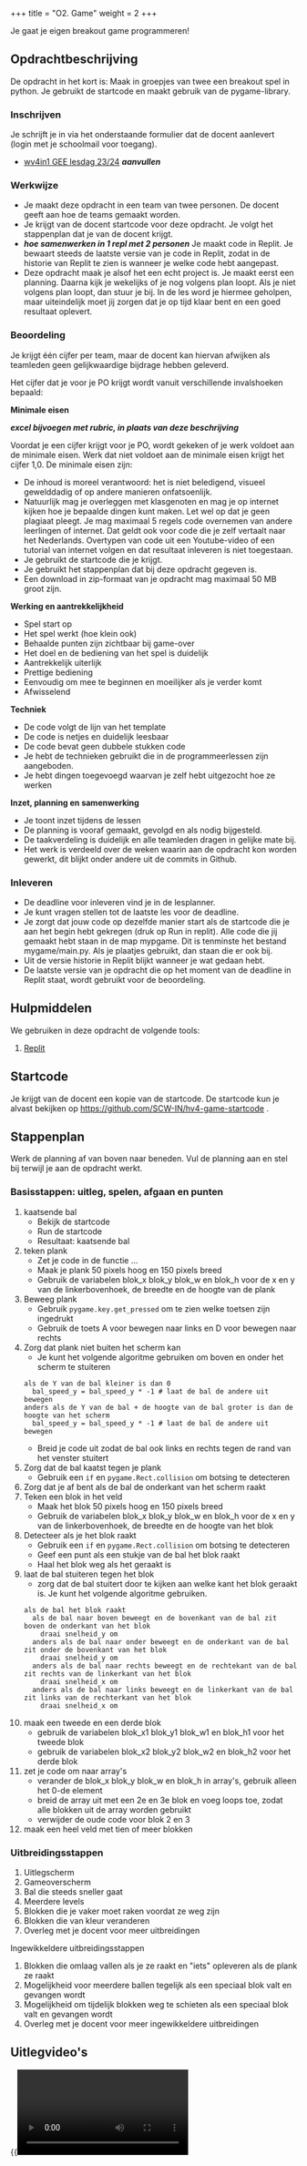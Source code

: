 +++
title = "O2. Game"
weight = 2
+++

Je gaat je eigen breakout game programmeren!
<!--more-->

## Opdrachtbeschrijving
De opdracht in het kort is: Maak in groepjes van twee een breakout spel in python. Je gebruikt de startcode en maakt gebruik van de pygame-library.

### Inschrijven
Je schrijft je in via het onderstaande formulier dat de docent aanlevert (login met je schoolmail voor toegang). 
- [wv4in1 GEE lesdag 23/24](https://link) ___aanvullen___

### Werkwijze
- Je maakt deze opdracht in een team van twee personen. De docent geeft aan hoe de teams gemaakt worden.
- Je krijgt van de docent startcode voor deze opdracht. Je volgt het stappenplan dat je van de docent krijgt.
- ___hoe samenwerken in 1 repl met 2 personen___ Je maakt code in Replit. Je bewaart steeds de laatste versie van je code in Replit, zodat in de historie van Replit te zien is wanneer je welke code hebt aangepast.
- Deze opdracht maak je alsof het een echt project is. Je maakt eerst een planning. Daarna kijk je wekelijks of je nog volgens plan loopt. Als je niet volgens plan loopt, dan stuur je bij. In de les word je hiermee geholpen, maar uiteindelijk moet jij zorgen dat je op tijd klaar bent en een goed resultaat oplevert. 

### Beoordeling
Je krijgt één cijfer per team, maar de docent kan hiervan afwijken als teamleden geen gelijkwaardige bijdrage hebben geleverd. 

Het cijfer dat je voor je PO krijgt wordt vanuit verschillende invalshoeken bepaald: 

**Minimale eisen**

___excel bijvoegen met rubric, in plaats van deze beschrijving___

Voordat je een cijfer krijgt voor je PO, wordt gekeken of je werk voldoet aan de minimale eisen. Werk dat niet voldoet aan de minimale eisen krijgt het cijfer 1,0. De minimale eisen zijn:
- De inhoud is moreel verantwoord: het is niet beledigend, visueel gewelddadig of op andere manieren onfatsoenlijk.
- Natuurlijk mag je overleggen met klasgenoten en mag je op internet kijken hoe je bepaalde dingen kunt maken. Let wel op dat je geen plagiaat pleegt. Je mag maximaal 5 regels code overnemen van andere leerlingen of internet. Dat geldt ook voor code die je zelf vertaalt naar het Nederlands. Overtypen van code uit een Youtube-video of een tutorial van internet volgen en dat resultaat inleveren is niet toegestaan.
- Je gebruikt de startcode die je krijgt.
- Je gebruikt het stappenplan dat bij deze opdracht gegeven is.
- Een download in zip-formaat van je opdracht mag maximaal 50 MB groot zijn.

**Werking en aantrekkelijkheid**
- Spel start op
- Het spel werkt (hoe klein ook)
- Behaalde punten zijn zichtbaar bij game-over
- Het doel en de bediening van het spel is duidelijk
- Aantrekkelijk uiterlijk
- Prettige bediening
- Eenvoudig om mee te beginnen en moeilijker als je verder komt
- Afwisselend

**Techniek**
- De code volgt de lijn van het template
- De code is netjes en duidelijk leesbaar
- De code bevat geen dubbele stukken code
- Je hebt de technieken gebruikt die in de programmeerlessen zijn aangeboden.
- Je hebt dingen toegevoegd waarvan je zelf hebt uitgezocht hoe ze werken

**Inzet, planning en samenwerking**
- Je toont inzet tijdens de lessen
- De planning is vooraf gemaakt, gevolgd en als nodig bijgesteld.
- De taakverdeling is duidelijk en alle teamleden dragen in gelijke mate bij.
- Het werk is verdeeld over de weken waarin aan de opdracht kon worden gewerkt, dit blijkt onder andere uit de commits in Github.

### Inleveren
- De deadline voor inleveren vind je in de lesplanner.
- Je kunt vragen stellen tot de laatste les voor de deadline.
- Je zorgt dat jouw code op dezelfde manier start als de startcode die je aan het begin hebt gekregen (druk op Run in replit). Alle code die jij gemaakt hebt staan in de map mypgame. Dit is tenminste het bestand mygame/main.py. Als je plaatjes gebruikt, dan staan die er ook bij.
- Uit de versie historie in Replit blijkt wanneer je wat gedaan hebt.
- De laatste versie van je opdracht die op het moment van de deadline in Replit staat, wordt gebruikt voor de beoordeling.

## Hulpmiddelen
We gebruiken in deze opdracht de volgende tools:
1. [Replit](/tools/replit/)

## Startcode
Je krijgt van de docent een kopie van de startcode. De startcode kun je alvast bekijken op https://github.com/SCW-IN/hv4-game-startcode .

## Stappenplan
Werk de planning af van boven naar beneden. Vul de planning aan en stel bij terwijl je aan de opdracht werkt.

### Basisstappen: uitleg, spelen, afgaan en punten
1. kaatsende bal
    - Bekijk de startcode
    - Run de startcode
    - Resultaat: kaatsende bal
2. teken plank
    - Zet je code in de functie ...
    - Maak je plank 50 pixels hoog en 150 pixels breed
    - Gebruik de variabelen blok_x blok_y blok_w en blok_h voor de x en y van de linkerbovenhoek, de breedte en de hoogte van de plank
4. Beweeg plank
    - Gebruik `pygame.key.get_pressed` om te zien welke toetsen zijn ingedrukt
    - Gebruik de toets A voor bewegen naar links en D voor bewegen naar rechts
4. Zorg dat plank niet buiten het scherm kan
    - Je kunt het volgende algoritme gebruiken om boven en onder het scherm te stuiteren
     ```
     als de Y van de bal kleiner is dan 0
       bal_speed_y = bal_speed_y * -1 # laat de bal de andere uit bewegen
     anders als de Y van de bal + de hoogte van de bal groter is dan de hoogte van het scherm
       bal_speed_y = bal_speed_y * -1 # laat de bal de andere uit bewegen
     ```
     - Breid je code uit zodat de bal ook links en rechts tegen de rand van het venster stuitert
6. Zorg dat de bal kaatst tegen je plank
     - Gebruik een `if` en `pygame.Rect.collision` om botsing te detecteren
8. Zorg dat je af bent als de bal de onderkant van het scherm raakt
9. Teken een blok in het veld
     - Maak het blok 50 pixels hoog en 150 pixels breed
     - Gebruik de variabelen blok_x blok_y blok_w en blok_h voor de x en y van de linkerbovenhoek, de breedte en de hoogte van het blok
10. Detecteer als je het blok raakt
    - Gebruik een `if` en `pygame.Rect.collision` om botsing te detecteren
    - Geef een punt als een stukje van de bal het blok raakt
    - Haal het blok weg als het geraakt is
11. laat de bal stuiteren tegen het blok
    - zorg dat de bal stuitert door te kijken aan welke kant het blok geraakt is. Je kunt het volgende algoritme gebruiken.
    ```
    als de bal het blok raakt
      als de bal naar boven beweegt en de bovenkant van de bal zit boven de onderkant van het blok
        draai snelheid_y om
      anders als de bal naar onder beweegt en de onderkant van de bal zit onder de bovenkant van het blok
        draai snelheid_y om
      anders als de bal naar rechts beweegt en de rechtekant van de bal zit rechts van de linkerkant van het blok
        draai snelheid_x om
      anders als de bal naar links beweegt en de linkerkant van de bal zit links van de rechterkant van het blok
        draai snelheid_x om
    ```
12. maak een tweede en een derde blok
    - gebruik de variabelen blok_x1 blok_y1 blok_w1 en blok_h1 voor het tweede blok
    - gebruik de variabelen blok_x2 blok_y2 blok_w2 en blok_h2 voor het derde blok
15. zet je code om naar array's
    - verander de blok_x blok_y blok_w en blok_h in array's, gebruik alleen het 0-de element
    - breid de array uit met een 2e en 3e blok en voeg loops toe, zodat alle blokken uit de array worden gebruikt
    - verwijder de oude code voor blok 2 en 3 
17. maak een heel veld met tien of meer blokken

### Uitbreidingsstappen
1. Uitlegscherm
2. Gameoverscherm
3. Bal die steeds sneller gaat
4. Meerdere levels
5. Blokken die je vaker moet raken voordat ze weg zijn
6. Blokken die van kleur veranderen
7. Overleg met je docent voor meer uitbreidingen

Ingewikkeldere uitbreidingsstappen
1. Blokken die omlaag vallen als je ze raakt en "iets" opleveren als de plank ze raakt
2. Mogelijkheid voor meerdere ballen tegelijk als een speciaal blok valt en gevangen wordt
3. Mogelijkheid om tijdelijk blokken weg te schieten als een speciaal blok valt en gevangen wordt
4. Overleg met je docent voor meer ingewikkeldere uitbreidingen

## Uitlegvideo's
{{<video id="PLpTljPS____idinvullen____1HC">}}
